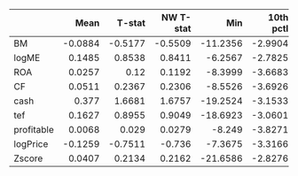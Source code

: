|            |    Mean |   T-stat |   NW T-stat |      Min |   10th pctl |      Q1 |     Med |     Q3 |   90th pctl |     Max |     SD |   Skewness |   Excess Kurtosis |
|:-----------|--------:|---------:|------------:|---------:|------------:|--------:|--------:|-------:|------------:|--------:|-------:|-----------:|------------------:|
| BM         | -0.0884 |  -0.5177 |     -0.5509 | -11.2356 |     -2.9904 | -1.4571 | -0.1323 | 1.1139 |      2.6359 | 19.1301 | 2.8641 |     0.9173 |            8.1386 |
| logME      |  0.1485 |   0.8538 |      0.8411 |  -6.2567 |     -2.7825 | -1.6707 | -0.0734 | 1.2326 |      2.9887 | 19.0182 | 2.9164 |     1.967  |            9.6603 |
| ROA        |  0.0257 |   0.12   |      0.1192 |  -8.3999 |     -3.6683 | -2.1041 | -0.6192 | 1.4732 |      4.4731 | 15.7456 | 3.5905 |     1.3328 |            3.3212 |
| CF         |  0.0511 |   0.2367 |      0.2306 |  -8.5526 |     -3.6926 | -2.0946 | -0.5064 | 1.5691 |      4.577  | 17.9307 | 3.6226 |     1.3013 |            3.4079 |
| cash       |  0.377  |   1.6681 |      1.6757 | -19.2524 |     -3.1533 | -0.9043 |  0.7896 | 2.398  |      3.9121 | 13.6739 | 3.7882 |    -1.4572 |            5.2007 |
| tef        |  0.1627 |   0.8955 |      0.9049 | -18.6923 |     -3.0601 | -1.2121 |  0.2239 | 1.8903 |      3.3076 | 10.5325 | 3.0454 |    -1.1107 |            6.5658 |
| profitable |  0.0068 |   0.029  |      0.0279 |  -8.249  |     -3.8271 | -2.4838 | -0.5335 | 1.4104 |      4.5407 | 22.3982 | 3.9373 |     1.8027 |            6.1096 |
| logPrice   | -0.1259 |  -0.7511 |     -0.736  |  -7.3675 |     -3.3166 | -1.7893 | -0.5176 | 1.5656 |      3.6217 |  9.7893 | 2.81   |     0.3576 |            0.3702 |
| Zscore     |  0.0407 |   0.2134 |      0.2162 | -21.6586 |     -2.8276 | -1.2839 |  0.2758 | 1.6175 |      3.4125 |  7.397  | 3.1949 |    -2.3901 |           14.2726 |